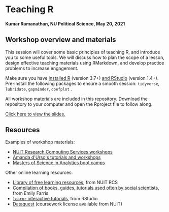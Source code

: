 # Teaching R

#### Kumar Ramanathan, NU Political Science, May 20, 2021

## Workshop overview and materials

This session will cover some basic principles of teaching R, and introduce you to some useful tools. We will discuss how to plan the scope of a lesson, design effective teaching materials using RMarkdown, and develop practice problems to increase engagement.

Make sure you have [installed R](https://www.r-project.org/) (version 3.7+) [and RStudio](https://www.rstudio.com/products/rstudio/download/) (version 1.4+). Pre-install the following packages to ensure a smooth session: `tidyverse`, `lubridate`, `gapminder`, `coefplot` .

All workshop materials are included in this repository. Download the repository to your computer and open the Rproject file to follow along.

[Click here to view the slides.](https://kumarhk.github.io/2021-teaching-r-workshop/Teaching-R-slides.html)

## Resources

Examples of workshop materials:

-   [NUIT Research Computing Services workshops](https://github.com/nuitrcs)
-   [Amanda d'Urso's tutorials and workshops](https://sites.northwestern.edu/asdurso/r/)
-   [Masters of Science in Analytics boot camps](https://github.com/msia/bootcamp-2019)

Other online learning resources:

-   [Library of free learning resources](https://sites.northwestern.edu/researchcomputing/category/learning-resources/), from NUIT RCS
-   [Compilation of books, guides, tutorials used often by social scientists](https://efarristcu.medium.com/teaching-myself-r-c03c52361bed), from Emily Farris
-   [`learnr` interactive tutorials](https://rstudio.github.io/learnr/), from RStudio
-   [Dataquest](https://www.it.northwestern.edu/research/campus-events/data-camp.html) (coursework license available from NUIT)
